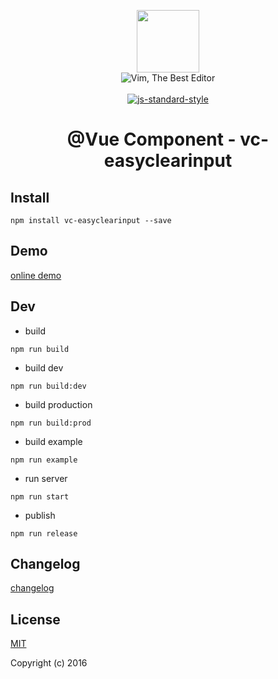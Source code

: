 <p align="center">
    <a href="http://vuejs.org" target="_blank"><img width="100"src="http://vuejs.org/images/logo.png"></a>
    <br>
    <img src="https://img.shields.io/badge/Vim-Best%20Editor-green.svg" alt="Vim, The Best Editor" />
    <br>
    <br>
    <a href="https://github.com/airbnb/javascript"><img src="https://cdn.rawgit.com/feross/standard/master/badge.svg" alt="js-standard-style"></a>
</p>

<h1 align="center">@Vue Component - vc-easyclearinput</h1>

## Install

`npm install vc-easyclearinput --save`

## Demo

[online demo](https://iwaimai-bi-fe.github.io/vc-easyclearinput/examples/)

## Dev

* build

```node
npm run build

```

* build dev

```node
npm run build:dev

```

* build production 

```node
npm run build:prod

```

* build example

```node
npm run example
```

* run server

```node
npm run start
```

* publish 

```node
npm run release 
```

## Changelog 

[changelog](https://github.com/iwaimai-bi-fe/vc-easyclearinput/blob/master/CHANGELOG.md) 

## License

[MIT](http://opensource.org/licenses/MIT)

Copyright (c) 2016

